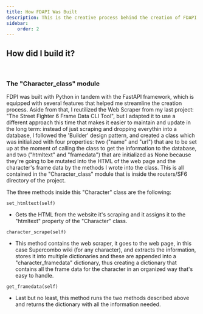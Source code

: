 ```yaml
---
title: How FDAPI Was Built
description: This is the creative process behind the creation of FDAPI.
sidebar:
    order: 2
---
```


##                                       How did I build it?

<br />


###                                        The "Character_class" module

FDPI was built with Python in tandem with the FastAPI framework, which is equipped with several features that helped me streamline the creation process. Aside from that, 
I reutilized the Web Scraper from my last project: "The Street Fighter 6 Frame Data CLI Tool", but I adapted it to use a different approach this time that makes it easier 
to maintain and update in the long term: instead of just scraping and dropping everythin into a database, I followed the 'Builder' design pattern, and created a class which was 
initialized with four properties: two ("name" and "url") that are to be set up at the moment of calling the class to get the information to the database, and two ("htmltext" 
and "framedata") that are initialized as None because they're going to be mutated into the HTML of the web page and the character's frame data by the methods I wrote into the
class. This is all contained in the "Character_class" module that is inside the routers/SF6 directory of the project.

The three methods inside this "Character" class are the following:

```
set_htmltext(self)
```

- Gets the HTML from the website it's scraping and it assigns it to the "htmltext" property of the "Character" class.

```
character_scrape(self)
```

- This method contains the web scraper, it goes to the web page, in this case Supercombo wiki (for any character), and extracts the information, stores it into multiple dictionaries and
these are appended into a "character_framedata" dictionary, thus creating a dictionary that contains all the frame data for the character in an organized way that's easy to handle.

```
get_framedata(self)
```

- Last but no least, this method runs the two methods described above and returns the dictionary with all the information needed.